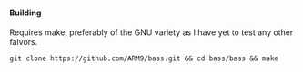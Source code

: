 #### Building
Requires make, preferably of the GNU variety as I have yet to test any other falvors.
```
git clone https://github.com/ARM9/bass.git && cd bass/bass && make
```

